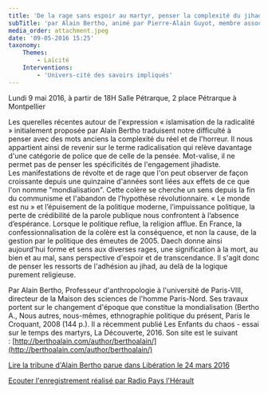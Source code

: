 ```yaml
---
title: 'De la rage sans espoir au martyr, penser la complexité du jihadisme'
subTitle: 'par Alain Bertho, animé par Pierre-Alain Guyot, membre associé à l’ISCRA-Méditerranée'
media_order: attachment.jpeg
date: '09-05-2016 15:25'
taxonomy:
    Themes:
        - Laïcité
    Interventions:
        - 'Univers-cité des savoirs impliqués'
---
```


Lundi 9 mai 2016, à partir de 18H Salle Pétrarque, 2 place Pétrarque à Montpellier

Les querelles récentes autour de l'expression « islamisation de la radicalité » initialement proposée par Alain Bertho traduisent notre difficulté à penser avec des mots anciens la complexité du réel et de l'horreur. Il nous appartient ainsi de revenir sur le terme radicalisation qui relève davantage d'une catégorie de police que de celle de la pensée. Mot-valise, il ne permet pas de penser les spécificités de l'engagement jihadiste.  
Les manifestations de révolte et de rage que l'on peut observer de façon croissante depuis une quinzaine d'années sont liées aux effets de ce que l'on nomme "mondialisation". Cette colère se cherche un sens depuis la fin du communisme et l'abandon de l’hypothèse révolutionnaire. « Le monde est nu » et l’épuisement de la politique moderne, l’impuissance politique, la perte de crédibilité de la parole publique nous confrontent à l’absence d’espérance.
Lorsque le politique reflue, la religion afflue. En France, la confessionnalisation de la colère est la conséquence, et non la cause, de la gestion par le politique des émeutes de 2005. Daech donne ainsi aujourd'hui forme et sens aux diverses rages, une signification à la mort, au bien et au mal, sans perspective d'espoir et de transcendance. Il s'agit donc de penser les ressorts de l'adhésion au jihad, au delà de la logique purement religieuse.

Par Alain Bertho, Professeur d'anthropologie à l'université de Paris-VIII, directeur de la Maison des sciences de l'homme Paris-Nord. Ses travaux portent sur le changement d'époque que constitue la mondialisation (Bertho A., Nous autres, nous-mêmes, ethnographie politique du présent, Paris le Croquant, 2008 (144 p.). Il a récemment publié Les Enfants du chaos - essai sur le temps des martyrs, La Découverte, 2016. Son site est le suivant : [http://berthoalain.com/author/berthoalain/](http://berthoalain.com/author/berthoalain/)


[Lire la tribune d'Alain Bertho parue dans Libération le 24 mars 2016](http://www.liberation.fr/debats/2016/03/24/de-la-rage-sans-espoir-au-martyre-penser-la-complexite-du-jihadisme_1441825)

[Ecouter l'enregistrement réalisé par Radio Pays l'Hérault](http://www.rphfm.org/allez-savoir-de-la-rage-sans-espoir-au-martyr-penser-la-complexite-du-jihadisme-une-conference-dalain-bertho/)
